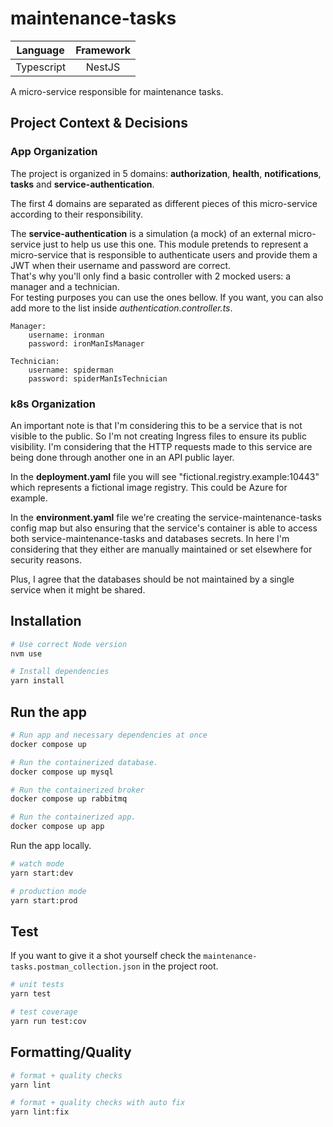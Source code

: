 # maintenance-tasks

|    Language     |    Framework     |
|:---------------:|:----------------:|
|   Typescript    |     NestJS       |

A micro-service responsible for maintenance tasks.<br>

## Project Context & Decisions

### App Organization
The project is organized in 5 domains: **authorization**, **health**, **notifications**, **tasks** and **service-authentication**.

The first 4 domains are separated as different pieces of this micro-service according to their responsibility.

The **service-authentication** is a simulation (a mock) of an external micro-service just to help us use this one. This module pretends to represent
a micro-service that is responsible to authenticate users and provide them a JWT when their username and password are correct. <br>
That's why you'll only find a basic controller with 2 mocked users: a manager and a technician. <br>
For testing purposes you can use the ones bellow. If you want, you can also add more to the list inside _authentication.controller.ts_.

```text
Manager:
    username: ironman
    password: ironManIsManager
    
Technician:
    username: spiderman
    password: spiderManIsTechnician
```

### k8s Organization
An important note is that I'm considering this to be a service that is not visible to the public. So I'm not creating Ingress files to ensure its public visibility.
I'm considering that the HTTP requests made to this service are being done through another one in an API public layer.

In the **deployment.yaml** file you will see "fictional.registry.example:10443" which represents a fictional image registry. This could be Azure for example.

In the **environment.yaml** file we're creating the service-maintenance-tasks config map but also ensuring that the service's container is able to access both service-maintenance-tasks and databases secrets. In here I'm considering that they either are manually maintained or set elsewhere for security reasons.

Plus, I agree that the databases should be not maintained by a single service when it might be shared.

## Installation

```bash
# Use correct Node version
nvm use

# Install dependencies
yarn install
```

## Run the app
```bash
# Run app and necessary dependencies at once
docker compose up

# Run the containerized database.
docker compose up mysql

# Run the containerized broker
docker compose up rabbitmq

# Run the containerized app.
docker compose up app
```

Run the app locally.
```bash
# watch mode
yarn start:dev

# production mode
yarn start:prod
```

## Test

If you want to give it a shot yourself check the `maintenance-tasks.postman_collection.json` in the project root.
```bash
# unit tests
yarn test

# test coverage
yarn run test:cov
```

## Formatting/Quality

```bash
# format + quality checks
yarn lint

# format + quality checks with auto fix
yarn lint:fix
```
